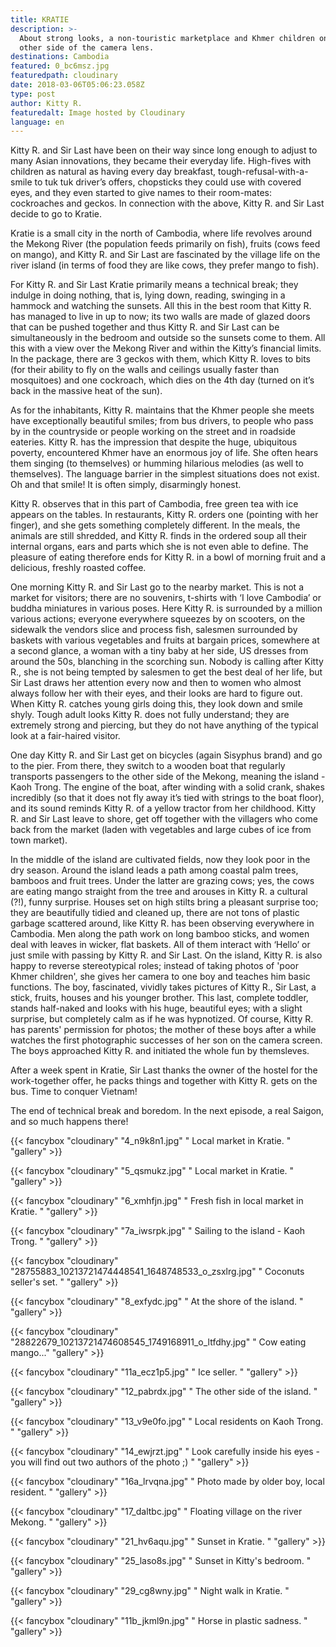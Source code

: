 ```yaml
---
title: KRATIE
description: >-
  About strong looks, a non-touristic marketplace and Khmer children on the
  other side of the camera lens.
destinations: Cambodia
featured: 0_bc6msz.jpg
featuredpath: cloudinary
date: 2018-03-06T05:06:23.058Z
type: post
author: Kitty R.
featuredalt: Image hosted by Cloudinary
language: en
---
```

Kitty R. and Sir Last have been on their way since long enough to adjust to many Asian innovations, they became their everyday life. High-fives with children as natural as having every day breakfast, tough-refusal-with-a-smile to tuk tuk driver’s offers, chopsticks they could use with covered eyes, and they even started to give names to their room-mates: cockroaches and geckos. In connection with the above, Kitty R. and Sir Last decide to go to Kratie.

Kratie is a small city in the north of Cambodia, where life revolves around the Mekong River (the population feeds primarily on fish), fruits (cows feed on mango), and Kitty R. and Sir Last are fascinated by the village life on the river island (in terms of food they are like cows, they prefer mango to fish).

For Kitty R. and Sir Last Kratie primarily means a technical break; they indulge in doing nothing, that is, lying down, reading, swinging in a hammock and watching the sunsets. All this in the best room that Kitty R. has managed to live in up to now; its two walls are made of glazed doors that can be pushed together and thus Kitty R. and Sir Last can be simultaneously in the bedroom and outside so the sunsets come to them. All this with a view over the Mekong River and within the Kitty’s financial limits. In the package, there are 3 geckos with them, which Kitty R. loves to bits (for their ability to fly on the walls and ceilings usually faster than mosquitoes) and one cockroach, which dies on the 4th day (turned on it’s back in the massive heat of the sun).

As for the inhabitants, Kitty R. maintains that the Khmer people she meets have exceptionally beautiful smiles; from bus drivers, to people who pass by in the countryside or people working on the street and in roadside eateries. Kitty R. has the impression that despite the huge, ubiquitous poverty, encountered Khmer have an enormous joy of life. She often hears them singing (to themselves) or humming hilarious melodies (as well to themselves). The language barrier in the simplest situations does not exist. Oh and that smile! It is often simply, disarmingly honest. 

Kitty R. observes that in this part of Cambodia, free green tea with ice appears on the tables. In restaurants, Kitty R. orders one (pointing with her finger), and she gets something completely different. In the meals, the animals are still shredded, and Kitty R. finds in the ordered soup all their internal organs, ears and parts which she is not even able to define. The pleasure of eating therefore ends for Kitty R. in a bowl of morning fruit and a delicious, freshly roasted coffee.

One morning Kitty R. and Sir Last go to the nearby market. This is not a market for visitors; there are no souvenirs, t-shirts with ‘I love Cambodia’ or buddha miniatures in various poses. Here Kitty R. is surrounded by a million various actions; everyone everywhere squeezes by on scooters, on the sidewalk the vendors slice and process fish, salesmen surrounded by baskets with various vegetables and fruits at bargain prices, somewhere at a second glance, a woman with a tiny baby at her side, US dresses from around the 50s, blanching in the scorching sun. Nobody is calling after Kitty R., she is not being tempted by salesmen to get the best deal of her life, but Sir Last draws her attention every now and then to women who almost always follow her with their eyes, and their looks are hard to figure out. When Kitty R. catches young girls doing this, they look down and smile shyly. Tough adult looks Kitty R. does not fully understand; they are extremely strong and piercing, but they do not have anything of the typical look at a fair-haired visitor.

One day Kitty R. and Sir Last get on bicycles (again Sisyphus brand) and go to the pier. From there, they switch to a wooden boat that regularly transports passengers to the other side of the Mekong, meaning the island - Kaoh Trong. The engine of the boat, after winding with a solid crank, shakes incredibly (so that it does not fly away it’s tied with strings to the boat floor), and its sound reminds Kitty R. of a yellow tractor from her childhood. Kitty R. and Sir Last leave to shore, get off together with the villagers who come back from the market (laden with vegetables and large cubes of ice from town market).

In the middle of the island are cultivated fields, now they look poor in the dry season. Around the island leads a path among coastal palm trees, bamboos and fruit trees. Under the latter are grazing cows; yes, the cows are eating mango straight from the tree and arouses in Kitty R. a cultural (?!), funny surprise. Houses set on high stilts bring a pleasant surprise too; they are beautifully tidied and cleaned up, there are not tons of plastic garbage scattered around, like Kitty R. has been observing everywhere in Cambodia. Men along the path work on long bamboo sticks, and women deal with leaves in wicker, flat baskets. All of them interact with ‘Hello’ or just smile with passing by Kitty R. and Sir Last. On the island, Kitty R. is also happy to reverse stereotypical roles; instead of taking photos of 'poor Khmer children', she gives her camera to one boy and teaches him basic functions. The boy, fascinated, vividly takes pictures of Kitty R., Sir Last, a stick, fruits, houses and his younger brother. This last, complete toddler, stands half-naked and looks with his huge, beautiful eyes; with a slight surprise, but completely calm as if he was hypnotized. Of course, Kitty R. has parents' permission for photos; the mother of these boys after a while watches the first photographic successes of her son on the camera screen. The boys approached Kitty R. and initiated the whole fun by themsleves.

After a week spent in Kratie, Sir Last thanks the owner of the hostel for the work-together offer, he packs things and together with Kitty R. gets on the bus. Time to conquer Vietnam!

The end of technical break and boredom. In the next episode, a real Saigon, and so much happens there!

{{< fancybox "cloudinary" "4_n9k8n1.jpg" "    Local market in Kratie. " "gallery" >}}

{{< fancybox "cloudinary" "5_qsmukz.jpg" "    Local market in Kratie. " "gallery" >}}

{{< fancybox "cloudinary" "6_xmhfjn.jpg" "    Fresh fish in local market in Kratie. " "gallery" >}}

{{< fancybox "cloudinary" "7a_iwsrpk.jpg" "   Sailing to the island - Kaoh Trong. " "gallery" >}}

{{< fancybox "cloudinary" "28755883_10213721474448541_1648748533_o_zsxlrg.jpg" "  Coconuts seller's set. " "gallery" >}}

{{< fancybox "cloudinary" "8_exfydc.jpg" "   At the shore of the island. " "gallery" >}}

{{< fancybox "cloudinary" "28822679_10213721474608545_1749168911_o_ltfdhy.jpg" "   Cow eating mango..." "gallery" >}}

{{< fancybox "cloudinary" "11a_ecz1p5.jpg" "   Ice seller. " "gallery" >}}

{{< fancybox "cloudinary" "12_pabrdx.jpg" "   The other side of the island. " "gallery" >}}

{{< fancybox "cloudinary" "13_v9e0fo.jpg" "   Local residents on Kaoh Trong. " "gallery" >}}

{{< fancybox "cloudinary" "14_ewjrzt.jpg" "   Look carefully inside his eyes - you will find out two authors of the photo ;) " "gallery" >}}

{{< fancybox "cloudinary" "16a_lrvqna.jpg" "   Photo made by older boy, local resident. " "gallery" >}}

{{< fancybox "cloudinary" "17_daltbc.jpg" "   Floating village on the river Mekong. " "gallery" >}}

{{< fancybox "cloudinary" "21_hv6aqu.jpg" "   Sunset in Kratie. " "gallery" >}}

{{< fancybox "cloudinary" "25_laso8s.jpg" "   Sunset in Kitty's bedroom. " "gallery" >}}

{{< fancybox "cloudinary" "29_cg8wny.jpg" "   Night walk in Kratie. " "gallery" >}}

{{< fancybox "cloudinary" "11b_jkml9n.jpg" "   Horse in plastic sadness. " "gallery" >}}
